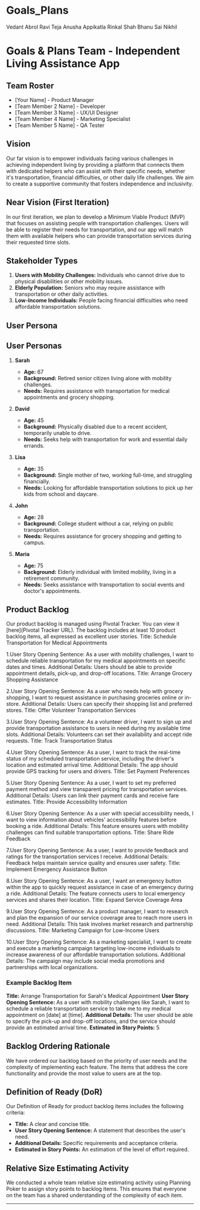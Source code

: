 # Goals_Plans
 Vedant Abrol
 Ravi Teja
 Anusha Appikatla
 Rinkal Shah
 Bhanu Sai Nikhil

# Goals & Plans Team - Independent Living Assistance App

## Team Roster
- [Your Name] - Product Manager
- [Team Member 2 Name] - Developer
- [Team Member 3 Name] - UX/UI Designer
- [Team Member 4 Name] - Marketing Specialist
- [Team Member 5 Name] - QA Tester

## Vision
Our far vision is to empower individuals facing various challenges in achieving independent living by providing a platform that connects them with dedicated helpers who can assist with their specific needs, whether it's transportation, financial difficulties, or other daily life challenges. We aim to create a supportive community that fosters independence and inclusivity.

## Near Vision (First Iteration)
In our first iteration, we plan to develop a Minimum Viable Product (MVP) that focuses on assisting people with transportation challenges. Users will be able to register their needs for transportation, and our app will match them with available helpers who can provide transportation services during their requested time slots.

## Stakeholder Types
1. **Users with Mobility Challenges:** Individuals who cannot drive due to physical disabilities or other mobility issues.
2. **Elderly Population:** Seniors who may require assistance with transportation or other daily activities.
3. **Low-Income Individuals:** People facing financial difficulties who need affordable transportation solutions.

## User Persona
## User Personas
1. **Sarah**
   - **Age:** 67
   - **Background:** Retired senior citizen living alone with mobility challenges.
   - **Needs:** Requires assistance with transportation for medical appointments and grocery shopping.

2. **David**
   - **Age:** 45
   - **Background:** Physically disabled due to a recent accident, temporarily unable to drive.
   - **Needs:** Seeks help with transportation for work and essential daily errands.

3. **Lisa**
   - **Age:** 35
   - **Background:** Single mother of two, working full-time, and struggling financially.
   - **Needs:** Looking for affordable transportation solutions to pick up her kids from school and daycare.

4. **John**
   - **Age:** 28
   - **Background:** College student without a car, relying on public transportation.
   - **Needs:** Requires assistance for grocery shopping and getting to campus.

5. **Maria**
   - **Age:** 75
   - **Background:** Elderly individual with limited mobility, living in a retirement community.
   - **Needs:** Seeks assistance with transportation to social events and doctor's appointments.


## Product Backlog
Our product backlog is managed using Pivotal Tracker. You can view it [here](Pivotal Tracker URL). The backlog includes at least 10 product backlog items, all expressed as excellent user stories.
Title: Schedule Transportation for Medical Appointments

1.User Story Opening Sentence: As a user with mobility challenges, I want to schedule reliable transportation for my medical appointments on specific dates and times.
Additional Details: Users should be able to provide appointment details, pick-up, and drop-off locations.
Title: Arrange Grocery Shopping Assistance

2.User Story Opening Sentence: As a user who needs help with grocery shopping, I want to request assistance in purchasing groceries online or in-store.
Additional Details: Users can specify their shopping list and preferred stores.
Title: Offer Volunteer Transportation Services

3.User Story Opening Sentence: As a volunteer driver, I want to sign up and provide transportation assistance to users in need during my available time slots.
Additional Details: Volunteers can set their availability and accept ride requests.
Title: Track Transportation Status

4.User Story Opening Sentence: As a user, I want to track the real-time status of my scheduled transportation service, including the driver's location and estimated arrival time.
Additional Details: The app should provide GPS tracking for users and drivers.
Title: Set Payment Preferences

5.User Story Opening Sentence: As a user, I want to set my preferred payment method and view transparent pricing for transportation services.
Additional Details: Users can link their payment cards and receive fare estimates.
Title: Provide Accessibility Information

6.User Story Opening Sentence: As a user with special accessibility needs, I want to view information about vehicles' accessibility features before booking a ride.
Additional Details: This feature ensures users with mobility challenges can find suitable transportation options.
Title: Share Ride Feedback

7.User Story Opening Sentence: As a user, I want to provide feedback and ratings for the transportation services I receive.
Additional Details: Feedback helps maintain service quality and ensures user safety.
Title: Implement Emergency Assistance Button

8.User Story Opening Sentence: As a user, I want an emergency button within the app to quickly request assistance in case of an emergency during a ride.
Additional Details: The feature connects users to local emergency services and shares their location.
Title: Expand Service Coverage Area

9.User Story Opening Sentence: As a product manager, I want to research and plan the expansion of our service coverage area to reach more users in need.
Additional Details: This task involves market research and partnership discussions.
Title: Marketing Campaign for Low-Income Users

10.User Story Opening Sentence: As a marketing specialist, I want to create and execute a marketing campaign targeting low-income individuals to increase awareness of our affordable transportation solutions.
Additional Details: The campaign may include social media promotions and partnerships with local organizations.

### Example Backlog Item
**Title:** Arrange Transportation for Sarah's Medical Appointment
**User Story Opening Sentence:** As a user with mobility challenges like Sarah, I want to schedule a reliable transportation service to take me to my medical appointment on [date] at [time].
**Additional Details:** The user should be able to specify the pick-up and drop-off locations, and the service should provide an estimated arrival time.
**Estimated in Story Points:** 5

## Backlog Ordering Rationale
We have ordered our backlog based on the priority of user needs and the complexity of implementing each feature. The items that address the core functionality and provide the most value to users are at the top.

## Definition of Ready (DoR)
Our Definition of Ready for product backlog items includes the following criteria:
- **Title:** A clear and concise title.
- **User Story Opening Sentence:** A statement that describes the user's need.
- **Additional Details:** Specific requirements and acceptance criteria.
- **Estimated in Story Points:** An estimation of the level of effort required.

## Relative Size Estimating Activity
We conducted a whole team relative size estimating activity using Planning Poker to assign story points to backlog items. This ensures that everyone on the team has a shared understanding of the complexity of each item.

---

